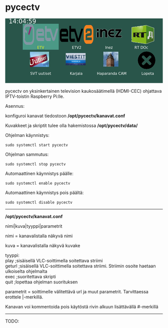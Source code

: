 # pycectv
  
![](https://raw.githubusercontent.com/janttari/pycectv/main/doc/paaikkuna.png)
  

pycectv on yksinkertainen television kaukosäätimellä (HDMI-CEC) ohjattava IPTV-toistin Raspberry Pi:lle.
  
Asennus:

  

konfiguroi kanavat tiedostoon **/opt/pycectv/kanavat.conf**  
  
Kuvakkeet ja skriptit tulee olla hakemistossa **/opt/pycectv/data/**  

Ohjelman käynnistys:
  
    sudo systemctl start pycectv

Ohjelman sammutus:  
  
    sudo systemctl stop pycectv


Automaattinen käynnistys päälle:  
  
    sudo systemctl enable pycectv

Automaattinen käynnistys pois päältä:
  
    sudo systemctl disable pycectv


-------
**/opt/pycectv/kanavat.conf**

 nimi|kuva|tyyppi|parametrit  
  
 nimi = kanavalistalla näkyvä nimi  
  
 kuva = kanavalistalla näkyvä kuvake  
 

 tyyppi:  
 play   ;sisäisellä VLC-soittimella soitettava striimi  
 geturl ;sisäisellä VLC-soittimella soitettava striimi. Striimin osoite haetaan ulkoiselta ohjelmalta  
 exec   ;suoritettava skripti  
 quit   ;lopettaa ohjelman suorituksen  
  
 parametrit = soittimelle välitettävä url ja muut parametrit. Tarvittaessa erottele |-merkillä.  
  
 Kanavan voi kommentoida pois käytöstä rivin alkuun lisättävällä #-merkillä    
 
-------
  
TODO:  
  

  

  
  
  



